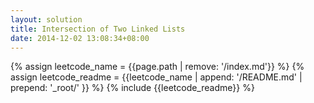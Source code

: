 ```yaml
---
layout: solution
title: Intersection of Two Linked Lists
date: 2014-12-02 13:08:34+08:00
---
```

{% assign leetcode_name = {{page.path | remove: '/index.md'}}  %}
{% assign leetcode_readme = {{leetcode_name | append: '/README.md' | prepend: '_root/' }}  %}
{% include {{leetcode_readme}} %}
